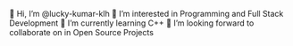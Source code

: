 👋 Hi, I’m @lucky-kumar-klh
👀 I’m interested in Programming and Full Stack Development
🌱 I’m currently learning C++
💞️ I’m looking forward to collaborate on in Open Source Projects

<!---
2310080034/2310080034 is a ✨ special ✨ repository because its `README.md` (this file) appears on your GitHub profile.
You can click the Preview link to take a look at your changes.
--->
